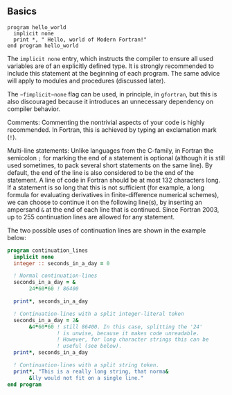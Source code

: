 ## Basics

<!--- 
file:///C:/Users/htorres/Downloads/978-3-642-37009-0_2.pdf 
https://github.com/dchirila/imf_ess
-->

```fotran
program hello_world
  implicit none
  print *, " Hello, world of Modern Fortran!"
end program hello_world
```

The `implicit none` entry, which instructs the compiler to ensure all used 
variables are of an explicitly defined type. It is strongly recommended to 
include this statement at the beginning of each program. The same advice will 
apply to modules and procedures (discussed later).

The `−fimplicit−none` flag can be used, in principle, in `gfortran`, but 
this is also discouraged because it introduces an unnecessary dependency on 
compiler behavior.

Comments: Commenting the nontrivial aspects of your code is highly recommended. 
In Fortran, this is achieved by typing an exclamation mark (`!`).

Multi-line statements: Unlike languages from the C-family, in Fortran the semicolon
`;` for marking the end of a statement is optional (although it is still used sometimes,
to pack several short statements on the same line). By default, the end of the line
is also considered to be the end of the statement. A line of code in Fortran should
be at most 132 characters long. If a statement is so long that this is not sufficient
(for example, a long formula for evaluating derivatives in finite-difference numerical
schemes), we can choose to continue it on the following line(s), by inserting an
ampersand `&` at the end of each line that is continued. Since Fortran 2003, up to
255 continuation lines are allowed for any statement.

The two possible uses of continuation lines are shown in the example below:

```fortran
program continuation_lines
  implicit none
  integer :: seconds_in_a_day = 0

  ! Normal continuation-lines
  seconds_in_a_day = &
       24*60*60 ! 86400

  print*, seconds_in_a_day

  ! Continuation-lines with a split integer-literal token
  seconds_in_a_day = 2&
       &4*60*60 ! still 86400. In this case, splitting the '24'
                ! is unwise, because it makes code unreadable.
                ! However, for long character strings this can be
                ! useful (see below).
  print*, seconds_in_a_day

  ! Continuation-lines with a split string token.
  print*, "This is a really long string, that norma&
       &lly would not fit on a single line."
end program

```
